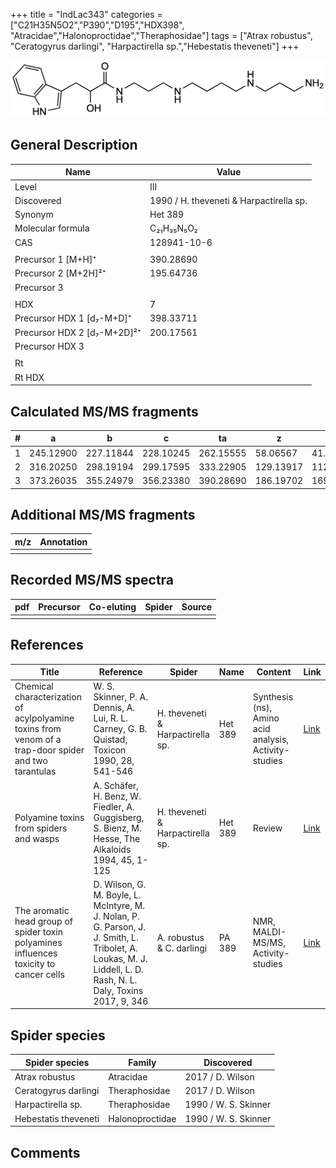 +++
title = "IndLac343"
categories = ["C21H35N5O2","P390","D195","HDX398",
"Atracidae","Halonoproctidae","Theraphosidae"]
tags = ["Atrax robustus",
"Ceratogyrus darlingi",
"Harpactirella sp.","Hebestatis theveneti"]
+++

![](/img/IndLac343.png)

## General Description

| Name                        | Value                                   |
|-----------------------------|-----------------------------------------|
| Level                       | III                                     |
| Discovered                  | 1990 / H. theveneti & Harpactirella sp. |
| Synonym                     | Het 389                                 |
| Molecular formula           | C₂₁H₃₅N₅O₂                              |
| CAS                         | 128941-10-6                             |
|                             |                                         |
| Precursor 1 [M+H]⁺          | 390.28690                               |
| Precursor 2 [M+2H]²⁺        | 195.64736                               |
| Precursor 3                 |                                         |
|                             |                                         |
| HDX                         | 7                                       |
| Precursor HDX 1 [d₇-M+D]⁺   | 398.33711                               |
| Precursor HDX 2 [d₇-M+2D]²⁺ | 200.17561                               |
| Precursor HDX 3             |                                         |
|                             |                                         |
| Rt                          |                                         |
| Rt HDX                      |                                         |

## Calculated MS/MS fragments

| # | a         | b         | c         | ta        | z         | y         | tz        |
|---|-----------|-----------|-----------|-----------|-----------|-----------|-----------|
| 1 | 245.12900 | 227.11844 | 228.10245 | 262.15555 | 58.06567  | 41.03912  | 75.09222  |
| 2 | 316.20250 | 298.19194 | 299.17595 | 333.22905 | 129.13917 | 112.11262 | 146.16572 |
| 3 | 373.26035 | 355.24979 | 356.23380 | 390.28690 | 186.19702 | 169.17047 | 203.22357 |

## Additional MS/MS fragments

| m/z       | Annotation |
|-----------|------------|
|           |            |

## Recorded MS/MS spectra

| pdf | Precursor | Co-eluting | Spider    | Source                              |
|-----|-----------|------------|-----------|-------------------------------------|
|     |           |            |           |                                     |

## References

| Title                                                                                                 | Reference                                                                                                                                                       | Spider                           | Name    | Content                                               | Link                                                                       |
|-------------------------------------------------------------------------------------------------------|-----------------------------------------------------------------------------------------------------------------------------------------------------------------|----------------------------------|---------|-------------------------------------------------------|----------------------------------------------------------------------------|
| Chemical characterization of acylpolyamine toxins from venom of a trap-door spider and two tarantulas | W. S. Skinner, P. A. Dennis, A. Lui, R. L. Carney, G. B. Quistad, Toxicon 1990, 28, 541-546                                                                     | H. theveneti & Harpactirella sp. | Het 389 | Synthesis (ns), Amino acid analysis, Activity-studies | [Link](https://www.sciencedirect.com/science/article/pii/004101019090298L) |
| Polyamine toxins from spiders and wasps                                                               | A. Schäfer, H. Benz, W. Fiedler, A. Guggisberg, S. Bienz, M. Hesse, The Alkaloids 1994, 45, 1-125                                                               | H. theveneti & Harpactirella sp. | Het 389 | Review                                                | [Link](https://doi.org/10.1016/0041-0101(90)90298-L)                       |
| The aromatic head group of spider toxin polyamines influences toxicity to cancer cells                | D. Wilson, G. M. Boyle, L. McIntyre, M. J. Nolan, P. G. Parson, J. J. Smith, L. Tribolet, A. Loukas, M. J. Liddell, L. D. Rash, N. L. Daly, Toxins 2017, 9, 346 | A. robustus & C. darlingi        | PA 389  | NMR, MALDI-MS/MS, Activity-studies                    | [Link](https://www.mdpi.com/2072-6651/9/11/346)                            |

## Spider species

| Spider species       | Family          | Discovered           |
|----------------------|-----------------|----------------------|
| Atrax robustus       | Atracidae       | 2017 / D. Wilson     |
| Ceratogyrus darlingi | Theraphosidae   | 2017 / D. Wilson     |
| Harpactirella sp.    | Theraphosidae   | 1990 / W. S. Skinner |
| Hebestatis theveneti | Halonoproctidae | 1990 / W. S. Skinner |

## Comments